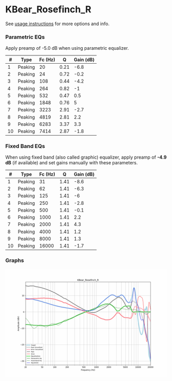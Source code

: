 # KBear_Rosefinch_R
See [usage instructions](https://github.com/jaakkopasanen/AutoEq#usage) for more options and info.

### Parametric EQs
Apply preamp of -5.0 dB when using parametric equalizer.

|   # | Type    |   Fc (Hz) |    Q |   Gain (dB) |
|-----|---------|-----------|------|-------------|
|   1 | Peaking |        20 | 0.21 |        -6.8 |
|   2 | Peaking |        24 | 0.72 |        -0.2 |
|   3 | Peaking |       108 | 0.44 |        -4.2 |
|   4 | Peaking |       264 | 0.82 |        -1   |
|   5 | Peaking |       532 | 0.47 |         0.5 |
|   6 | Peaking |      1848 | 0.76 |         5   |
|   7 | Peaking |      3223 | 2.91 |        -2.7 |
|   8 | Peaking |      4819 | 2.81 |         2.2 |
|   9 | Peaking |      6283 | 3.37 |         3.3 |
|  10 | Peaking |      7414 | 2.87 |        -1.8 |

### Fixed Band EQs
When using fixed band (also called graphic) equalizer, apply preamp of **-4.9 dB** (if available) and set gains manually with these parameters.

|   # | Type    |   Fc (Hz) |    Q |   Gain (dB) |
|-----|---------|-----------|------|-------------|
|   1 | Peaking |        31 | 1.41 |        -8.6 |
|   2 | Peaking |        62 | 1.41 |        -6.3 |
|   3 | Peaking |       125 | 1.41 |        -6   |
|   4 | Peaking |       250 | 1.41 |        -2.8 |
|   5 | Peaking |       500 | 1.41 |        -0.1 |
|   6 | Peaking |      1000 | 1.41 |         2.2 |
|   7 | Peaking |      2000 | 1.41 |         4.3 |
|   8 | Peaking |      4000 | 1.41 |         1.2 |
|   9 | Peaking |      8000 | 1.41 |         1.3 |
|  10 | Peaking |     16000 | 1.41 |        -1.7 |

### Graphs
![](./KBear_Rosefinch_R.png)
